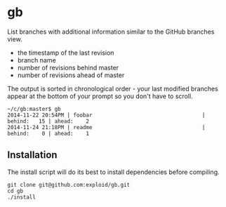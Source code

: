 # gb

List branches with additional information similar to the GitHub branches view.

* the timestamp of the last revision
* branch name
* number of revisions behind master
* number of revisions ahead of master

The output is sorted in chronological order - your last modified branches appear at the bottom of your prompt so you don't have to scroll.

    ~/c/gb:master$ gb
    2014-11-22 20:54PM | foobar                                   | behind:   15 | ahead:    2
    2014-11-24 21:18PM | readme                                   | behind:    0 | ahead:    1


## Installation

The install script will do its best to install dependencies before compiling.

    git clone git@github.com:exploid/gb.git
    cd gb
    ./install
